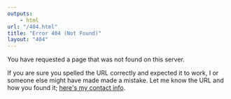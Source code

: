 ```yaml
---
outputs:
    - html
url: "/404.html"
title: "Error 404 (Not Found)"
layout: "404"
---
```

You have requested a page that was not found on this server.

If you are sure you spelled the URL correctly and expected it to work, I or someone else might have made made a mistake. Let me know the URL and how you found it; [here's my contact info](https://seirdy.one/about/#location-seirdy-online).
